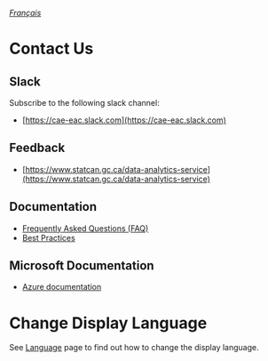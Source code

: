 _[Français](../../fr/ContactezNous)_
# Contact Us
## Slack
Subscribe to the following slack channel:
 - [https://cae-eac.slack.com](https://cae-eac.slack.com)

 ## Feedback
 - [https://www.statcan.gc.ca/data-analytics-service](https://www.statcan.gc.ca/data-analytics-service)

## Documentation
- [Frequently Asked Questions (FAQ)](FAQ.md)
- [Best Practices](BestPractices.md)

## Microsoft Documentation 
 - [Azure documentation](https://docs.microsoft.com/en-ca/azure/)

# Change Display Language
See [Language](Language.md) page to find out how to change the display language.




